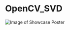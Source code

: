 # OpenCV_SVD
![Image of Showcase Poster](https://user-images.githubusercontent.com/59679274/150664310-70be1f8b-b07d-43b8-b33f-4d2f99dba1ef.png)
